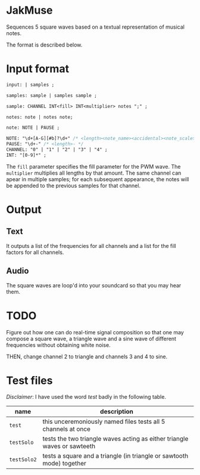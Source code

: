 JakMuse
=======

Sequences 5 square waves based on a textual representation of musical notes.

The format is described below.

Input format
============

```yacc
input: | samples ;

samples: sample | samples sample ;

sample: CHANNEL INT<fill> INT<multiplier> notes ";" ;

notes: note | notes note;

note: NOTE | PAUSE ; 

NOTE: "\d+[A-G][#b]?\d+" /* <length><note_name><accidental><note_scale> */
PAUSE: "\d+-" /* <length>- */ 
CHANNEL: "0" | "1" | "2" | "3" | "4" ;
INT: "[0-9]*" ;
```

The `fill` parameter specifies the fill parameter for the PWM wave.
The `multiplier` multiplies all lengths by that amount.
The same channel can apear in multiple samples; for each subsequent appearance, the notes will be appended to the previous samples for that channel.

Output
======

Text
----

It outputs a list of the frequencies for all channels and a list for the fill factors for all channels.

Audio
-----

The square waves are loop'd into your soundcard so that you may hear them.

TODO
====

Figure out how one can do real-time signal composition so that one may compose a square wave, a triangle wave and a sine wave of different frequencies without obtaining white noise.

THEN, change channel 2 to triangle and channels 3 and 4 to sine.

Test files
==========

*Disclaimer*: I have used the word _test_ badly in the following table.

| name                          | description                           |
|-------------------------------|---------------------------------------|
| `test`                        | this unceremoniously named files tests all 5 channels at once |
| `testSolo`                    | tests the two triangle waves acting as either triangle waves or sawteeth |
| `testSolo2`                   | tests a square and a triangle (in triangle or sawtooth mode) together |
